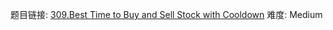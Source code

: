 题目链接: [309.Best Time to Buy and Sell Stock with Cooldown][1]
难度: Medium

[1]: https://leetcode.com/problems/best-time-to-buy-and-sell-stock-with-cooldown/